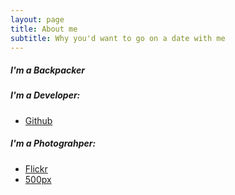 ```yaml
---
layout: page
title: About me
subtitle: Why you'd want to go on a date with me
---
```


##### I'm a Backpacker
##### I'm a Developer: 
  - [Github](https://github.com/thovt93)
##### I'm a Photograhper:
  - [Flickr](https://www.flickr.com/photos/148493932@N06/)
  - [500px](https://500px.com/kensupermen)